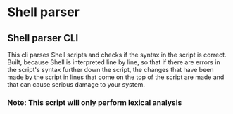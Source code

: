 # Shell parser

## Shell parser CLI

This cli parses Shell scripts and checks if the syntax in the script is correct.
Built, because Shell is interpreted line by line, so that if there are errors in the script's syntax further down the script, the changes that have been made by the script in lines that come on the top of the script are made and that can cause serious damage to your system.

### Note: This script will only perform lexical analysis
